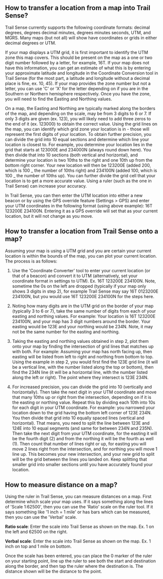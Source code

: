 ## How to transfer a location from a map into Trail Sense?

Trail Sense currently supports the following coordinate formats: decimal degrees, degrees decimal minutes, degrees minutes seconds, UTM, and MGRS. Many maps (but not all) will show have coordinates or grids in either decimal degrees or UTM.

If your map displays a UTM grid, it is first important to identify the UTM zone this map covers. This should be present on the map as a one or two digit number followed by a letter, for example, 16T. If your map does not have this information, you can get an estimate of what this is by entering your approximate latitude and longitude in the Coordinate Conversion tool in Trail Sense (for the most part, a latitude and longitude without a decimal place is fine, ex. 10, 45). If your map provides the zone number but not a letter, you can use 'C' or 'X' for the letter depending on if you are in the Southern or Northern hemisphere respectively. Once you have the zone, you will need to find the Easting and Northing values.

On a map, the Easting and Northing are typically marked along the borders of the map, and depending on the scale, may be from 3 digits to 6 or 7. If only 3 digits are given (ex. 123), you will likely need to add three zeros to the end of it (ex. 123000) to obtain the correct value. Using the grid lines on the map, you can identify which grid zone your location is in - those will represent the first digits of your location. To obtain further precision, you can divide the grid into 10 equal sections and determine which line your location is closest to. For example, you determine your location lies in the grid that starts at 123000E and 234000N (always round down here). You then divide that into 10 sections (both vertical and horizontal), and determine your location is two 10ths to the right and one 10th up from the bottom right corner. Your new location will then be 123200E (added 200, which is 100 _ the number of 10ths right) and 234100N (added 100, which is 100 _ the number of 10ths up). You can further divide the grid cell that your location is to get a more accurate value. Using a ruler (such as the one in Trail Sense) can increase your accuracy.

In Trail Sense, you can then enter the UTM location into either a new beacon or by using the GPS override feature (Settings > GPS) and enter your UTM coordinates in the following format (using above example): 16T 123200E 234100N. Entering it as a GPS override will set that as your current location, but it will not change as you move.

## How to transfer a location from Trail Sense onto a map?

Assuming your map is using a UTM grid and you are certain your current location is within the bounds of the map, you can plot your current location. The process is as follows:

1. Use the 'Coordinate Converter' tool to enter your current location (or that of a beacon) and convert it to UTM (alternatively, set your coordinate format in settings to UTM). Ex. 16T 123200E 234100N. Note, sometime the 0s on the left are dropped (typically if your map only shows 3 digits in step 2), for example Trail Sense may say 16T 0123200E 234100N, but you would use 16T 123200E 234100N for the steps here.

2. Noting how many digits are in the UTM grid on the border of your map (typically 3 to 6 or 7), take the same number of digits from each of your easting and northing values. For example: Your location is 16T 123200E 234100N, and your map has 3 digit numbers around the border. Your easting would be 123E and your northing would be 234N. Note, it may not be the same number for the easting and northing.

3. Taking the easting and northing values obtained in step 2, plot them onto your map by finding the intersection of grid lines that matches up with both. For example: Assuming your map has north facing up, then easting will be listed from left to right and northing from bottom to top. Using the example in step 2, you would first find the 123E grid line (it will be a vertical line, with the number listed along the top or bottom), then find the 234N line (it will be a horizontal line, with the number listed along the left or right). The point where they intersect is 123E 234N.

4. For increased precision, you can divide the grid into 10 (vertically and horizontally). Then take the next digit in your UTM coordinate and move that many 10ths up or right from the intersection, depending on if it is the easting or northing value. Repeat this by dividing each 10th into 10s for each digit in your UTM coordinate. For example: you narrowed your location down to the grid having the bottom left corner of 123E 234N. You then divide that grid into 10 equally spaced lines (vertical and horizontal). That means, you need to split the line between 123E and 124E into 10 equal segments (and same for between 234N and 235N). Then take the next digit from your UTM coordinate, for the easting it will be the fourth digit (2) and from the northing it will be the fourth as well (1). Then count that number of lines right or up, for easting you will move 2 lines right from the intersection, and for northing you will move 1 line up. This becomes your new intersection, and your new grid to split will be the grid between the lines you landed on. Keep splitting that smaller grid into smaller sections until you have accurately found your location.

## How to measure distance on a map?

Using the ruler in Trail Sense, you can measure distances on a map. First determine which scale your map uses. If it says something along the lines of 'Scale 1:62500', then you can use the 'Ratio' scale on the ruler tool. If it says something like '1 inch = 1 mile' or has bars which can be measured, then you can use the 'Verbal' scale.

**Ratio scale**: Enter the scale into Trail Sense as shown on the map. Ex. 1 on the left and 62500 on the right.

**Verbal scale**: Enter the scale into Trail Sense as shown on the map. Ex. 1 inch on top and 1 mile on bottom.

Once the scale has been entered, you can place the 0 marker of the ruler on your starting point, line up the ruler to see both the start and destination along the border, and then tap the ruler where the destination is. The distance shown will be the distance to the point.
